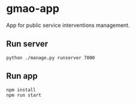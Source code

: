 # gmao-app
App for public service interventions management.

## Run server
```
python ./manage.py runserver 7000
```

## Run app
```
npm install
npm run start
```
